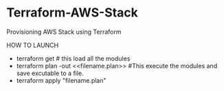 # Terraform-AWS-Stack
Provisioning AWS Stack  using Terraform

HOW TO LAUNCH
- terraform get  # this load all the modules
- terraform plan  -out <<filename.plan>> #This execute the modules and save excutable  to a file.
- terraform apply "filename.plan"
